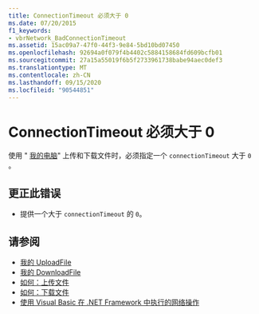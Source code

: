 ```yaml
---
title: ConnectionTimeout 必须大于 0
ms.date: 07/20/2015
f1_keywords:
- vbrNetwork_BadConnectionTimeout
ms.assetid: 15ac09a7-47f0-44f3-9e84-5bd10bd07450
ms.openlocfilehash: 92694a0f079f4b4402c5884158684fd609bcfb01
ms.sourcegitcommit: 27a15a55019f6b5f2733961738babe94aec0def3
ms.translationtype: MT
ms.contentlocale: zh-CN
ms.lasthandoff: 09/15/2020
ms.locfileid: "90544851"
---
```

# <a name="the-connectiontimeout-must-be-greater-than-0"></a>ConnectionTimeout 必须大于 0
使用 " [我的电脑](xref:Microsoft.VisualBasic.Devices.Network)" 上传和下载文件时，必须指定一个 `connectionTimeout` 大于 `0` 。  
  
## <a name="to-correct-this-error"></a>更正此错误  
  
- 提供一个大于 `connectionTimeout` 的 `0`。  
  
## <a name="see-also"></a>请参阅

- [我的 UploadFile](xref:Microsoft.VisualBasic.Devices.Network.UploadFile%2A)
- [我的 DownloadFile](xref:Microsoft.VisualBasic.Devices.Network.DownloadFile%2A)
- [如何：上传文件](../developing-apps/programming/computer-resources/how-to-upload-a-file.md)
- [如何：下载文件](../developing-apps/programming/computer-resources/how-to-download-a-file.md)
- [使用 Visual Basic 在 .NET Framework 中执行的网络操作](/previous-versions/visualstudio/visual-studio-2010/ms172756(v=vs.100))
